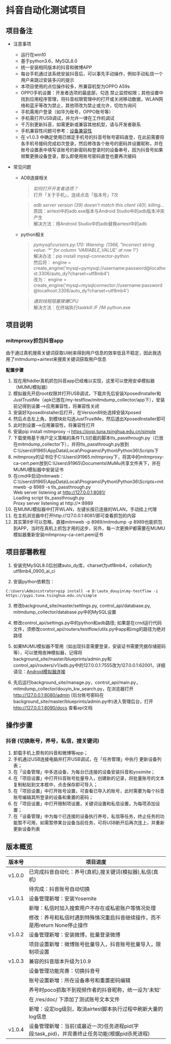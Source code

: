 # 抖音自动化测试项目

## 项目备注
- 注意事项
	* 运行在win10
	* 基于python3.6，MySQL8.0
	* 统一安装相同版本的抖音和微博APP
	* 每台手机通过该系统安装抖音后，可以事先手动操作，例如手动私信一个用户来跳过安装多闪的提示
	* 本项目使用的点位操作较多，所兼容机型为OPPO A59s
	* OPPO手机设置：开发者选项的最底部，勾选 禁止监控权限；其他设置中找到应用程序管理，将抖音权限管理中的打开或关闭移动数据，WLAN网络和蓝牙等改为禁止，其他项改为禁止或允许，切勿为询问
	* 手机需用户登录（如华为账号，OPPO账号等）
	* 手机需打开USB调试，并允许一律在工作机调试
	* 千万别更新抖音，如需更新或兼容其他机型，请与开发者联系
	* 手机兼容性问题可参考：[设备兼容性](http://airtest.netease.com/docs/docs_AirtestIDE-zh_CN/2_device_connection/2_android_faq.html#id7)
	* 在 v1.0.3 中确定使用已绑定手机号的抖音号账号密码直登，在此前需要将各手机号接码完成初次登录，然后修改各个账号的密码并设置昵称，并在账号设置表中填写该账号的新密码和登录时的设备串号，因为抖音号如果频繁更换设备登录，那么即便用账号密码直登也要再次接码

- 常见问题
	* ADB连接相关
		> *如何打开开发者选项？*  
		打开「关于手机」，连续点击「版本号」7次
		
		> *adb server version (39) doesn't match this client (40); killing...*  
		原因：airtest中的adb.exe版本与Android Studio中的adb版本冲突产生  
		解决方法：用Android Studio中的adb替换airtest中的adb
		
	* python相关
		> *pymysql\cursors.py:170: Warning: (1366, "Incorrect string value: '***' for column 'VARIABLE_VALUE' at row 1")*  
		解决办法：pip install mysql-connector-python  
		然后将：
		engine = create_engine('mysql+pymysql://username:password@localhost:3306/auto_dy?charset=utf8mb4')  
		改为：
		engine = create_engine('mysql+mysqlconnector://username:password@localhost:3306/auto_dy?charset=utf8mb4')  
		
		> *遇到线程阻塞撑爆CPU*  
		解决方法：在终端执行taskkill /F /IM python.exe


## 项目说明

### mitmproxy抓包抖音app

由于通过真机搜索关键词获取UI树来得到用户信息的效率低且不稳定，因此我选用了mitmdump+airtest来搜索关键词获取用户信息

**配置步骤**
1. 现在用fiddler真机抓包抖音app已经难以实现，这里可以使用安卓模拟器（MUMU模拟器）  
2. 模拟器先开启root权限并打开USB调试，下载并先后安装XposedInstaller和JustTrustMe（apk已放在/my-testflow/mitmdump_collector/app下），安装前记得到设置——>应用兼容性，将兼容性关闭
3. 安装好XposedInstaller后打开，在Version89处选择安装Xposed
4. 然后点击左上角，到模块处勾选JustTrustMe，然后退出XposedInstaller即可
5. 此时到设置——>应用兼容性，将兼容性打开
6. 安装pip install mitmproxy -i https://pypi.tuna.tsinghua.edu.cn/simple
7. 下载使用基于用户定义策略的条件TLS拦截的脚本tls_passthrough.py（已放在mitmdump_collector下），并将tls_passthrough.py放到C:\Users\91965\AppData\Local\Programs\Python\Python36\Scripts下
8. mitmproxy的证书位于C:\Users\91965\.mitmproxy下，将其中的mitmproxy-ca-cert.pem放到C:\Users\91965\Documents\MuMu共享文件夹下，并在MUMU模拟器中安装证书
9. 在cmd中启动mitmweb：  
	C:\Users\91965\AppData\Local\Programs\Python\Python36\Scripts>mitmweb -p 8989 -s tls_passthrough.py  
	Web server listening at http://127.0.0.1:8081/  
	Loading script tls_passthrough.py  
	Proxy server listening at http://*:8989  
10. 在MUMU模拟器中打开WLAN，左键长按已连接的WLAN，手动挂上代理
11. 在主机浏览器中打开http://127.0.0.1:8081/即可查看抓包的内容
12. 其实第9步可以忽略，直接mitmweb -p 8989/mitmdump -p 8989也能抓包到APP，当时在真机上抓包才用的这步，另外，每一次更换IP都需要在MUMU模拟器重新安装mitmproxy-ca-cert.pem证书


## 项目部署教程

1. 安装完MySQL8.0后创建auto_dy库，charset为utf8mb4，collation为utf8mb4_0900_ai_ci  

2. 安装python依赖包：
```
C:\Users\Administrator>pip install -e D:\auto_douyin\my-testflow -i https://pypi.tuna.tsinghua.edu.cn/simple
```
3. 修改background_site/master/settings.py, control_api/database.py, mitmdump_collector/database.py中的MySQL设置  

4. 修改control_api/settings.py中的python和adb路径; 如果是在cmd运行代码文件，须修改control_api/routers/testflow/utils.py中app和img的路径为绝对路径  

5. 如果MUMU模拟器不管用（如出现抖音需要登录，安装证书需要凭据存储密码等），可以使用夜神模拟器，记得将background_site/master/blueprints/admin.py和control_api/routers/v1/adb.py中的127.0.0.1:7555改为127.0.0.1:62001，详细请见：[Android模拟器连接](http://airtest.netease.com/docs/docs_AirtestIDE-zh_CN/2_device_connection/3_emulator_connection.html#id1)  

6. 先后运行background_site/manage.py，control_api/main.py，mitmdump_collector/douyin_kw_search.py，在浏览器打开 http://127.0.0.1:8080/admin (后台账号密码在background_site/master/blueprints/admin.py中)进入管理后台，打开 http://127.0.0.1:8090/docs 查看api文档  


## 操作步骤

### 抖音 (切换账号，养号，私信，搜关键词)

1. 卸载手机上原有的抖音和微博等app；
2. 手机通过USB连接电脑并打开USB调试，在「任务管理」中执行 更新设备列表；
3. 在「设备管理」中多选设备，为每台已连接的设备安装抖音和yosimite；
4. 在「项目设置」中打开抖音账号批量导入，创建新的记录，将批量账号的文本复制粘贴到文本框中，点击保存即可导入；
5. 在「项目设置」中打开账号设置，可查看已导入的账号，此时需要为每个抖音账号编辑其所登录的设备和重置的密码；
6. 在「项目设置」中打开限制项设置，关键词设置和私信设置，为每项添加设置；
7. 在「设备管理」中为每个已连接的设备执行养号，私信等任务，终止任务的功能暂不可用，如需暂停某台设备当前任务，可将USB断开后再次连上，并重新更新设备列表

## 版本概览

| 版本号 | 项目进度 |
|-- |-- |
| v1.0.0 | 已完成抖音自动化：养号(真机),搜关键词(模拟器),私信(真机) |
|  | 待完成：抖音账号自动切换 |
| v1.0.1 | 设备管理新增：安装Yosemite |
|  | 新增：私信时加入搜索用户不存在或私密账户等情况处理 |
|  | 修改：养号和私信时遇到特殊情况重启抖音继续操作，而不是用return None停止操作 |
| v1.0.2 | 设备管理新增：安装微博，批量登录微博 |
|  | 项目设置新增：微博账号批量导入，抖音账号批量导入，限制项设置 |
| v1.0.3 | 兼容的抖音版本升级为10.9 |
|  | 设备管理功能完善：切换抖音号 |
|  | 账号设置新增：所在设备串号和重置密码编辑 |
|  | 养号时poco抓取不到视频作者的抖音昵称，统一设为'未知' |
|  | 在 /res/doc/ 下添加了测试账号文本文件 |
|  | 新增：设定log级别，取消airtest脚本执行过程中刷新大量的log信息 |
| v1.0.4 | 设备管理新增：当前(或最近一次)任务进程pid(字段:task_pid)，并完善终止任务功能(根据pid杀死进程) |
